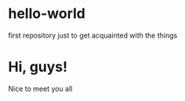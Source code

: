 # hello-world
first repository just to get acquainted with the things

<h1>Hi, guys!</h1>
<p>Nice to meet you all</p>
